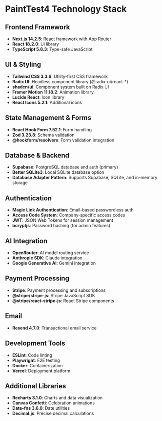 # PaintTest4 Technology Stack

## Frontend Framework
- **Next.js 14.2.5**: React framework with App Router
- **React 18.2.0**: UI library
- **TypeScript 5.8.3**: Type-safe JavaScript

## UI & Styling
- **Tailwind CSS 3.3.6**: Utility-first CSS framework
- **Radix UI**: Headless component library (@radix-ui/react-*)
- **shadcn/ui**: Component system built on Radix UI
- **Framer Motion 11.18.2**: Animation library
- **Lucide React**: Icon library
- **React Icons 5.2.1**: Additional icons

## State Management & Forms
- **React Hook Form 7.52.1**: Form handling
- **Zod 3.23.8**: Schema validation
- **@hookform/resolvers**: Form validation integration

## Database & Backend
- **Supabase**: PostgreSQL database and auth (primary)
- **Better SQLite3**: Local SQLite database option
- **Database Adapter Pattern**: Supports Supabase, SQLite, and in-memory storage

## Authentication
- **Magic Link Authentication**: Email-based passwordless auth
- **Access Code System**: Company-specific access codes
- **JWT**: JSON Web Tokens for session management
- **bcryptjs**: Password hashing (for admin features)

## AI Integration
- **OpenRouter**: AI model routing service
- **Anthropic SDK**: Claude integration
- **Google Generative AI**: Gemini integration

## Payment Processing
- **Stripe**: Payment processing and subscriptions
- **@stripe/stripe-js**: Stripe JavaScript SDK
- **@stripe/react-stripe-js**: React Stripe components

## Email
- **Resend 4.7.0**: Transactional email service

## Development Tools
- **ESLint**: Code linting
- **Playwright**: E2E testing
- **Docker**: Containerization
- **Vercel**: Deployment platform

## Additional Libraries
- **Recharts 3.1.0**: Charts and data visualization
- **Canvas Confetti**: Celebration animations
- **Date-fns 3.6.0**: Date utilities
- **Decimal.js**: Precise decimal calculations